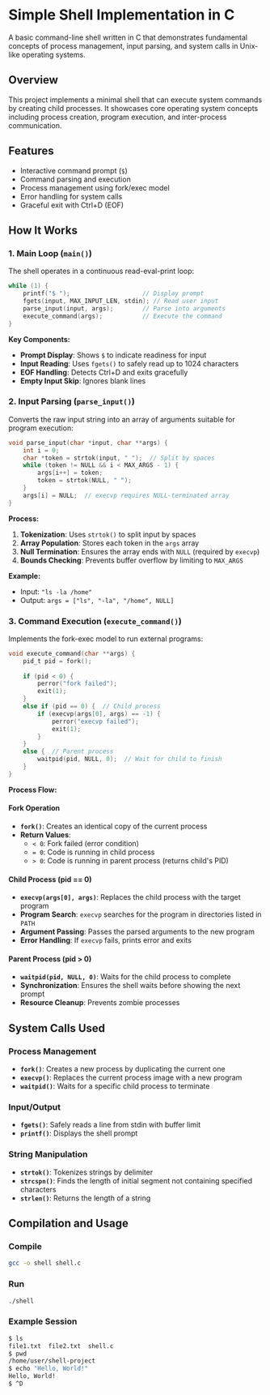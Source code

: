 # Simple Shell Implementation in C

A basic command-line shell written in C that demonstrates fundamental concepts of process management, input parsing, and system calls in Unix-like operating systems.

## Overview

This project implements a minimal shell that can execute system commands by creating child processes. It showcases core operating system concepts including process creation, program execution, and inter-process communication.

## Features

- Interactive command prompt (`$`)
- Command parsing and execution
- Process management using fork/exec model
- Error handling for system calls
- Graceful exit with Ctrl+D (EOF)

## How It Works

### 1. Main Loop (`main()`)

The shell operates in a continuous read-eval-print loop:

```c
while (1) {
    printf("$ ");                    // Display prompt
    fgets(input, MAX_INPUT_LEN, stdin); // Read user input
    parse_input(input, args);        // Parse into arguments
    execute_command(args);           // Execute the command
}
```

**Key Components:**
- **Prompt Display**: Shows `$` to indicate readiness for input
- **Input Reading**: Uses `fgets()` to safely read up to 1024 characters
- **EOF Handling**: Detects Ctrl+D and exits gracefully
- **Empty Input Skip**: Ignores blank lines

### 2. Input Parsing (`parse_input()`)

Converts the raw input string into an array of arguments suitable for program execution:

```c
void parse_input(char *input, char **args) {
    int i = 0;
    char *token = strtok(input, " ");  // Split by spaces
    while (token != NULL && i < MAX_ARGS - 1) {
        args[i++] = token;
        token = strtok(NULL, " ");
    }
    args[i] = NULL;  // execvp requires NULL-terminated array
}
```

**Process:**
1. **Tokenization**: Uses `strtok()` to split input by spaces
2. **Array Population**: Stores each token in the `args` array
3. **Null Termination**: Ensures the array ends with `NULL` (required by `execvp`)
4. **Bounds Checking**: Prevents buffer overflow by limiting to `MAX_ARGS`

**Example:**
- Input: `"ls -la /home"`
- Output: `args = ["ls", "-la", "/home", NULL]`

### 3. Command Execution (`execute_command()`)

Implements the fork-exec model to run external programs:

```c
void execute_command(char **args) {
    pid_t pid = fork();
    
    if (pid < 0) {
        perror("fork failed");
        exit(1);
    }
    else if (pid == 0) {  // Child process
        if (execvp(args[0], args) == -1) {
            perror("execvp failed");
            exit(1);
        }
    }
    else {  // Parent process
        waitpid(pid, NULL, 0);  // Wait for child to finish
    }
}
```

**Process Flow:**

#### Fork Operation
- **`fork()`**: Creates an identical copy of the current process
- **Return Values**:
  - `< 0`: Fork failed (error condition)
  - `= 0`: Code is running in child process
  - `> 0`: Code is running in parent process (returns child's PID)

#### Child Process (pid == 0)
- **`execvp(args[0], args)`**: Replaces the child process with the target program
- **Program Search**: `execvp` searches for the program in directories listed in `PATH`
- **Argument Passing**: Passes the parsed arguments to the new program
- **Error Handling**: If `execvp` fails, prints error and exits

#### Parent Process (pid > 0)
- **`waitpid(pid, NULL, 0)`**: Waits for the child process to complete
- **Synchronization**: Ensures the shell waits before showing the next prompt
- **Resource Cleanup**: Prevents zombie processes

## System Calls Used

### Process Management
- **`fork()`**: Creates a new process by duplicating the current one
- **`execvp()`**: Replaces the current process image with a new program
- **`waitpid()`**: Waits for a specific child process to terminate

### Input/Output
- **`fgets()`**: Safely reads a line from stdin with buffer limit
- **`printf()`**: Displays the shell prompt

### String Manipulation
- **`strtok()`**: Tokenizes strings by delimiter
- **`strcspn()`**: Finds the length of initial segment not containing specified characters
- **`strlen()`**: Returns the length of a string

## Compilation and Usage

### Compile
```bash
gcc -o shell shell.c
```

### Run
```bash
./shell
```

### Example Session
```bash
$ ls
file1.txt  file2.txt  shell.c
$ pwd
/home/user/shell-project
$ echo "Hello, World!"
Hello, World!
$ ^D
```

